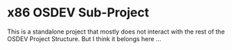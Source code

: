 # x86 OSDEV Sub-Project

This is a standalone project that mostly does not interact with the rest of
the OSDEV Project Structure. But I think it belongs here ...
